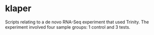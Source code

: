 klaper
======

Scripts relating to a de novo RNA-Seq experiment that used Trinity.
The experiment involved four sample groups: 1 control and 3 tests.
